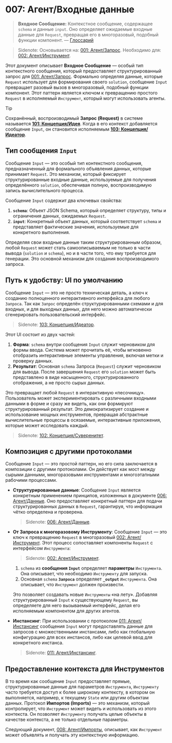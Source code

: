 # 007: Агент/Входные данные

> **Входное Сообщение:** Контекстное сообщение, содержащее `schema` и данные `input`. Оно определяет ожидаемые входные данные для `Request`, превращая его в многоразовый, подобный функции компонент. — [Глоссарий](./000_glossary.md)

> Sidenote: Основывается на: [001: Агент/Запрос](./001_agent_request.md). Необходимо для: [002: Агент/Инструмент](./002_agent_tool.md).

Этот документ описывает **Входное Сообщение** — особый тип контекстного сообщения, который предоставляет структурированный запрос для [001: Агент/Запрос](./001_agent_request.md). Формально определяя данные, которые `Request` использует для формирования своего `solution`, сообщение `Input` превращает разовый вызов в многоразовый, подобный функции компонент. Этот паттерн является ключом к превращению простого `Request` в исполняемый `Инструмент`, который могут использовать агенты.

> [!TIP]
> Сохранённый, воспроизводимый **Запрос (Request)** в системе называется **[101: Концепция/Идея](./101_concept_idea.md)**. Когда в его контекст добавляется сообщение `Input`, он становится исполняемым **[103: Концепция/Идеатор](./103_concept_ideator.md)**.

## Тип сообщения `Input`

Сообщение `Input` — это особый тип контекстного сообщения, предназначенный для формального объявления данных, которые принимает `Request`. Это механизм, который фиксирует структурированные входные данные, используемые для получения определённого `solution`, обеспечивая полную, воспроизводимую запись вычислительного процесса.

Сообщение `Input` содержит два ключевых свойства:

1.  **`schema`**: Объект JSON Schema, который определяет структуру, типы и ограничения данных, ожидаемых `Request`.
2.  **`input`**: Конкретный объект данных, который соответствует `schema` и представляет фактические значения, используемые для конкретного выполнения.

Определяя свои входные данные таким структурированным образом, любой `Request` может стать самоописываемым не только в части вывода (`solution` и `schema`), но и в части того, что ему требуется для генерации. Это основной механизм для создания воспроизводимого запроса.

## Путь к удобству: UI по умолчанию

Сообщение `Input` — это не просто техническая деталь, а ключ к созданию полноценного интерактивного интерфейса для любого `Запроса`. Так как `Запрос` определён структурированными схемами и для входных, и для выходных данных, для него можно автоматически сгенерировать пользовательский интерфейс.

> Sidenote: [103: Концепция/Идеатор](./103_concept_ideator.md).

Этот UI состоит из двух частей:

1.  **Форма**: `schema` внутри сообщения `Input` служит черновиком для формы ввода. Система может прочитать её, чтобы мгновенно отобразить интерактивные элементы управления, включая метки и проверку данных.
2.  **Результат**: Основная `schema` Запроса (`Request`) служит черновиком для вывода. После завершения `Request` его `solution` может быть представлено в виде насыщенного, структурированного отображения, а не просто сырых данных.

Это превращает любой `Request` в интерактивную «песочницу». Пользователь может экспериментировать с различными входными данными в форме и сразу же видеть, как они формируют структурированный результат. Это демократизирует создание и использование мощных инструментов, превращая абстрактные вычислительные процессы в осязаемые, интерактивные приложения, которые может исследовать каждый.

> Sidenote: [102: Концепция/Суверенитет](./102_concept_sovereignty.md).

## Композиция с другими протоколами

Сообщение `Input` — это простой паттерн, но его сила заключается в композиции с другими протоколами. Он действует как мост между сырыми данными, многоразовыми инструментами и многоэтапными рабочими процессами.

- **Структурированные данные**: Сообщение `Input` является конкретным применением принципов, изложенных в документе [006: Агент/Данные](./006_agent_data.md). Оно предоставляет конкретный паттерн для подачи структурированных данных в `Request`, гарантируя, что информация чётко определена и проверена.

  > Sidenote: [006: Агент/Данные](./006_agent_data.md).

- **От Запроса к многоразовому Инструменту**: Сообщение `Input` — это ключ к превращению `Request` в многоразовый [002: Агент/Инструмент](./002_agent_tool.md). Этот процесс сопоставляет компоненты `Request` с интерфейсом `Инструмента`:

  > Sidenote: [002: Агент/Инструмент](./002_agent_tool.md).
  1. `schema` из **сообщения `Input`** определяет **параметры** `Инструмента`. Она описывает, что необходимо `Инструменту` для запуска.
  2. Основная `schema` **`Запроса`** определяет **`_output`** `Инструмента`. Она описывает, что `Инструмент` должен произвести.

  Это позволяет создавать новые `Инструменты` «на лету». Добавляя структурированный `Input` к существующему `Request`, вы определяете для него вызываемый интерфейс, делая его исполняемым компонентом для других агентов.

- **Инстансинг**: При использовании с протоколом [011: Агент/Инстансинг](./011_agent_instancing.md) сообщения `Input` могут предоставлять данные для запросов с множественными инстансами, либо как глобальную конфигурацию для всех инстансов, либо как целевой ввод для конкретного инстанса.
  > Sidenote: [011: Агент/Инстансинг](./011_agent_instancing.md).

## Предоставление контекста для Инструментов

В то время как сообщение `Input` предоставляет прямые, структурированные данные для параметров `Инструмента`, `Инструменту` часто требуется доступ к более широкому контексту, в котором он выполняется, например, к текущему `State` или другим объектам данных. Протокол **Импортов (Imports)** — это механизм, который контролирует, что `Инструмент` может видеть и использовать из этого контекста. Он позволяет `Инструменту` получать целые объекты в качестве контекста, а не только отдельные параметры.

Следующий документ, [008: Агент/Импорты](./008_agent_imports.md), описывает, как `Инструмент` может объявлять и получать эту контекстную информацию.